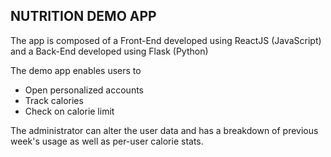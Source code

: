 ## NUTRITION DEMO APP

The app is composed of a Front-End developed using ReactJS (JavaScript) and a Back-End developed using Flask (Python)

The demo app enables users to

- Open personalized accounts
- Track calories
- Check on calorie limit

The administrator can alter the user data and has a breakdown of previous week's usage as well as per-user calorie stats.
